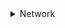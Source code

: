 <details>
  <summary>Network</summary>
  
- [OSI 7 계층](#OSI-7-계층)
- [TCP와 UDP](#TCP와-UDP)
  - [TCP/IP](#TCP/IP)

  
  
  
  
### OSI 7 계층
- 네트워크에서 통신이 일어나는 과정을 7단계로 나눈 것
- 국제표준화기구(ISO)에서 네트워크 간 호환을 위해 표준 네트워크 모델로 만든 것


OSI 7단계로 정의한 이유는 통신이 일어나는 과정을 단계별로 파악하기 위해서 + 통신 과정 중 특정한 곳에 이상이 생기면 다른 단계의 장비나 소프트웨어 등을 건드리지 않고 통신 장애를 일으킨 그 해당 단계에서 해결할 수 있기 때문임

![](https://velog.velcdn.com/images/posasac/post/68150101-52e4-4400-a5e5-a354472c6e2b/image.png)
![](https://velog.velcdn.com/images/posasac/post/fe9914d3-6098-4477-82e0-35ea10fab23c/image.png)

- OSI 7 계층은 물리, 데이터링크, 네트워크, 전송, 세션, 표현, 응용 계층으로 나뉨

- 전송 시 7계층(응용)에서 1계층(물리)으로까지 각각 층마다 인식할 수 있어야하는 헤더를 붙이고(캡슐화), 수신 시 1계층(물리)부터 7계층(응용)으로 헤더를 다 떼어냄(디캡슐화)
- 출발지에서 데이터가 전송될 때 헤더가 추가되는데 2계층(데이터링크)에서만 오류 제어를 위해 꼬리부분에 추가
- 1계층(물리)에서 1, 0의 전기적 신호가 되어 전송매체(동축 케이블, 광섬유 등)를 통해 전송됨
___
### 1계층 물리 계층(Physical Layer)
- 실제 장치를 연결하기 위한 **전기적** **물리적** 세부 사항을 정의한 계층

- 인터넷 케이블, 라우터, 스위치 등 전기적인 신호가 물리적 장치에 의해 왔다 갔다(통신)하는 계층 
- 이 계층은 단지 데이터를 **전달만** 할 뿐 송,수신하려는 데이터가 뭔지 어떤 에러가 있는지 전혀 신경쓰지 않고 단지 데이터를 전기적인 신호로 변환해 주고받을 수 있게 하는 기능만 할 뿐임(알고리즘, 오류제어 기능 X)
- 여기서 데이터는 0과 1의 비트열, 즉 ON, OFF의 전기적 신호 상태임

- 장비 : 케이블, 리피터, 허브
___

### 2계층 데이터 링크 계층(Data Link Layer)
- 장치 간 신호를 전달하는 물리 계층을 이용해 네트워크 상의 주변 장치들 간의 데이터를 전송하는 역할 

즉, 인접한 두 장치간 신뢰성 있는 정보 전송을 담당(Point-to-Point)함
- 물리 계층을 통해 송, 수신되는 정보의 오류와 흐름을 관리하여 안전한 정보의 전달이 가능하도록 도와주는 역할 

통신에서의 오류를 찾아주고 재전송 하는 기능을 가지고 있음
맥 주소(Mac Address)를 가지고 통신함
- 송, 수신을 주고받는 두 장치간 신뢰성 있는 전송을 보장하기 위한 계층임

주소 할당 : 물리 계층으로부터 받은 신호들이 네트워크 상의 장치에 올바르게 안착할 수 있게함
오류 감지 : 신호가 전달되는 동안 오류가 포함되는지 감지 오류가 있다면해당 데이터 폐기
- 단위 : 프레임(Frame)
- 장비 : 브리지, 스위치
___

### 3계층 네트워크 계층(Network Layer)
- 여러 노드를 거칠 때마다 경로를 찾아주는 역할을 함
- 중계 노드를 통해 전송하는 경우 어떻게 중계할 것인가 규정

라우팅 기능으로 최적의 경로 설정 
(라우팅 기능 : 데이터를 목적지까지 안전하고 빠르게 보냄)

- 다양한 길이의 데이터를 네트워크를 통해 전달하고, 그 과정에서 전송 계층이 요구하는 서비스 품질(Qos)을 제공하기 위한 기능적, 절차적 수단을 제공

경로를 선택하고 주소를 정하고 경로에 따라 패킷을 전달해 주는 것이 주 역할

컴퓨터에게 데이터를 전송할 주소를 가지고 있어서 통신이 가능(IP주소가 네트워크 계층의 헤더에 속함)

데이터를 연결하는 다른 네트워크를 통해 전달함해 인터넷이 가능하게 만드는 계층임

- 단위 : 패킷(Packet)
- 장비 : 라우터, L3 스위치

___
### 4계층 전송 계층(Transport Layer)
- 통신을 활성화하기 위한 계층

보통 TCP 프로토콜을 이용하며, 포트를 여어 응용프로그램들이 전송을 할 수 있게 함
만약, 데이터가 왔다면 4계층에서 해당 데이터를 하나로 통합해 5계층으로 전달

양 끝단의 사용자가 신뢰성 있는 데이터를 주고받게 하여 상위 계층이 데이터 전달의 유효성이나 효율성에는 신경쓰지 않게 해주는 계층
- **시퀀스 넘버기반**의 오류제어 방식 사용
- 종단 간(End-to-End) 통신을 다루는 최하위 계층으로 신뢰성 있고 효율적인 데이터 전송하며, 기능은 오류 검출 및 복구와 흐름제어, 중복 검사 등을 수행

- 데이터 전송을 위해 Port번호 사용(대표 프로토콜 TCP, UDP)
- 단위 : 세그먼트(Segment)
- 장비 : L4 스위치

___
### 5계층 세션 계층(Session Layer)
- 양 끝단의 응용 프로세스가 통신을 관리하는 방법을 제공하는 계층
- 통신 장치 간 상호작용 및 동기화 제공
- 연결 세션에서 데이터 교환과 에러 발생 시 복구 관리

이 계층의 프로토콜은 통신 연결이 손실되는 경우 연결 복구 시도가 가능하고 연결 시도 중 장시간 연결이 되지 않았다면 세션 계층의 프로토콜이 연결을 닫고 다시 연결을 시도함

- 전이중 통신, 반이중 통신 명령 중 하나를 제공하여 교환 메시지 스트림(Stream) 내에서 동기화 지점을 제동함
- 단위 : 데이터(Data) 또는 메세지(Message)

> 전이중 통신(Full Duplex)
: 두 대의 단말기가 데이터를 송, 수신하기 위해 각각 독립된 회선을 사용하는 통신 방식
: 전화망, 고속 데이터 통신 등
>
>반이중 통신(Half Duplex)
: 한쪽이 송신하는 동안 다른 쪽에서 수신하는 통신 방식으로, 전송 방향의 교체가 일어남
: 무전기 등 

___
### 6계층 표현 계층(Presentation Layer)
- 데이터를 어떻게 표현할지 정하는 역할
- 코드 간 번역을 담당
- 인코딩/디코딩, 압축/해제, 암호화/복호화 등의 역할을 수행
- 응용 프로그램이나 네트워크를 위해 데이터를 "표현"하는 것

ex) EDCDIC로 인코딩 된 문서를 ASCII로 바꿔주거나, 해당 데이터가 TEXT인지 그림인지, GIF인지 PNG인지 구분하는 것이 표현 계층의 역할

- 단위 : 데이터(Data)
___
### 7계층 응용 계층(Application Layer)
- 사용자와 가장 밀접한 계층으로 인터페이스 역할
- 응용 프로세스와 직접 관계하여 일반적인 응용 서비스를 수행

응용 계층은 최상위 계층으로 사용자에게 직접적으로 보이는 부분임
웹 상에서 웹 서버 및 웹 브라우저 상호 간 데이터 전송을 위한 프로토콜

- 단위 : 데이터(Data)
- 주요 프로토콜 : TELNET, FTP, SMTP, HTTP 등

___
### TCP와 UDP
  
![](https://velog.velcdn.com/images/posasac/post/3d7aea2b-d32c-47d0-af34-9cf682c191fb/image.png)

TCP와 UDP는 OSI 표준 모델과 TCP/IP 모델의 전송(Transport)계층에서 사용되는 프로토콜
>#### TCP/IP
- 데이터가 의도된 목적지에 닿을 수 있도록 보장하는 통신 규약
- 인터넷으로 디바이스를 연결하는 네트워크 프로토콜의 집합
- 인터넷의 기본 통신 언어
- TCP/IP를 사용하면 한 컴퓨터가 데이터 패킷을 컴파일하고 올바른 위치로 전송하여 인터넷을 통해 다른 컴퓨터와 통신할 수 있음


TCP와 UDP는 포트 번호를 이용해 주소를 지정하는 것과 데이터 오류 검사를 위한 체크섬이 존재한다는 두 가지의 공통점을 가지고 있지만,
**정확성**(TCP)을 추구할지 **신속성**(UDP)을 추구할지 구분하여 나뉨


데이터를 중요하게 생각 해 확실히 주고받고 싶을 때는 `TCP`를 사용
TCP는 통신할 컴퓨터끼리 "보냈다" "받았다"라고 서로 확인 메세지를 보내면서 데이터를 주고받아 통신의 신뢰성을 높임
~~~
웹이나 메일, 파일 공유처럼 데이터를 누락시키고 싶지 않을 때 TCP사용
~~~

반대로 신뢰성보다는 일단 빨리 보내버리고 싶을 때는 `UDP`를 사용
UDP는 데이터를 보내기만 하면 그걸로 끝이니 신뢰성은 없지만 확인 응답과 같은 절차를 생략할 수 있어 통신의 신속성은 높음

~~~
인터넷 전화나 실시간 영화 스트리밍처럼 특히 속도를 필요호하는 서비스들이 UDP사용
~~~

> TCP와 UDP는 "포트 번호"로 컴퓨터 안의 어떤 서비스(애플리케이션)에게 데이터를 전달하면 좋은지를 식별함
>포트 번호는 "0~65536"(16비트)까지의 숫자로 되어 있고, 범위에 따라 용도가 정해져 있음
>
>- 0 ~ 1023(잘 알려진 포트 : well-known port) 웹 서버나 메일 서버 등과 같은 일반적인 서버 소프트웨어가 클라이언트의 서비스 요청을 대기할 때 용
>- 1024 ~ 49151(등록된 포트 : registered port) 제조 업체의 독자적인 서버 소프트웨어가 클라이언트의 서비스 요청을 대기할 때 사용
>- 49152 ~ 65535(동적 포트 : dynamic port) 서버가 클라이언트를 식별하기 위해 사용

___
### TCP
- 인터넷 상에서 데이터를 메세지의 형태로 보내기 위해 IP와 함꼐 사용하는 프로토콜

**TCP에서 자꾸 강조되는 내용은 데이터를 정확하고 안정적으로 전달할 수 있다는 것**

>근데 대체 어떻게 통신하길래 신뢰성이 있다는 거임??

![](https://velog.velcdn.com/images/posasac/post/2c1eaf51-7582-476c-8e8c-8f8a0735097c/image.png)

클라이언트가 연결을 요청(SYN 데이터 전송)하고 서버가 연결을 수락하면 통신 선로가 고정되고 모든 데이터는 고정된 통신 선로를 통해서 순차적으로 전달
(데잍터를 정확하고 안정적으로 전달할 수 있음)


위 그림처럼 TCP프로토콜은 신뢰성 있는 데이터 전송을 위해 확인 작업을 하는데 패킷을 성공적으로 전송하면 ACK라는 신호를 날리고 만약 ACK신호가 제 시간에 도착하지 않으면 TimeOut을 발생시켜 손실이 발생한 패킷을 다시 전송함 

> 이렇게 TCP는 데이터를 송신할때마다 확인 응답을 주고받는 절차가 있어서 통신의 신뢰성이 올라감

#### TCP의 단점
- 데이터를 보내기 전 반드시 연결이 형성되어야함
- 1:1 통신만 가능
- 고정된 통신 선로가 최단선(네트워크 길이)이 아닐 경우 상대적으로 UDP보다 데이터 전송 속도가 느림

> 저는 TCP를 정확한데 유도리 없는 타입이라 정의하겠습니다.

#### TCP의 특징
- 데이터 전송 순서를 보장함(데이터 순서 유지를 위해 각 바이트마다 번호 부여)
- 데이터 흐름 제어(수신자 버퍼 오버플로우 방지) 및 혼잡 제어(패킷 수가 과도하게 증가하는 현상 방지)
- 3-way handshaking과정을 통해 연결을 설정하고 4-way handshaking을 통해 연결을 해제

~~~
3-way handshake는 다음 글에서 자세하게 정리할 예정임
~~~
### UDP
- 전송 계층의 "비연결 지향적" 프로토콜
![](https://velog.velcdn.com/images/posasac/post/f6e01937-18a3-47be-9814-bdf18247f5da/image.png)

비연결 지향적 : 데이터를 주고받을 때 연결 절차를 거치지 않고 발신(송신)자가 일방적으로 데이터를 보내는 방식

연결 과정이 없어 TCP보다는 전송이 빠르지만 데이터 전달의 신뢰성은 떨어짐
>UDP는 전송에 할당되는 논리적인 경로가 없음
각각 패킷은 다른 경로로 전송되고 각각 독립적인 관계를 지님
이렇게 데이터를 서로 다른 경로로 독립적으로 처리하는 프로토콜을 UDP라고함

- UDP는 발신자가 데이터 패킷을 순차적으로 보내도 이 패킷들이 서로 다른 통신 선로를 통해 전달 될 수 있음


그래서 먼저 보낸 패킷이 느린 선로를 통해 전송되면 나중에 보낸 패킷보다 늦게 도착할 수 있고 최악의 경우 잘못된 선로로 전송되어 유실될 수도 있음

TCP와는 다르게 중간에 패킷이 유실되거나 변조가 되어도 재전송 X
> UDP는 좀 무책임한 친구라고 정의하겠습니다^__^

좀 더 설명하면, UDP는 연결을 설정하고 해제하는 과정이 없음
서로 다른 경로로 독립적으로 처리함에도 패킷에 순서를 부여하여 재조립하거나 흐름 제어, 혼잡 제어를 하지않아 속도가 빠르고 네트워크 부하가 적다는 장점이 있지만 데이터 전송의 신뢰성이 낮음 (연속성이 중요한 실시간 스트리밍에 좋다)


#### UDP의 단점
- 데이터의 신뢰성이 없음
- 의미있는 서버를 구축하려면 일일이 

#### UDP의 특징
- 패킷 관리가 필요함
- 데이터 재전송과 데이터 순서 유지를 위한 작업이 없음(신뢰성 X)
- 비연결형 서비스로 연결 없이 통신이 가능
___
### TCP와 UDP의 비교
1. 공통점
>포트 번호를 이용하여 주소를 지정
데이터 오류 검사를 위한 체크섬 존재

2. 차이점

||TCP|UDP|
|------|---|---|
|연결방식|연결형|비연결형|
|패킷 교환 방식|가상 회선 방식|데이터그램 방식|
|전송 순서|보장|보장 X|
|수신 여부 확인|확인|확인	X|
|통신 방식|1:1|1:1/1:N/N:N 모두 가능|
|신뢰성|높음|낮음|
|속도|느림|빠름|

___
### TCP/IP
#### TCP 프로토콜
신뢰성 있고, 무결성을 보장하는 연결을 통해 데이터를 안전하게 전달해주는 전송 프로토콜
#### IP 프로토콜
패킷들을 가장 효율적인 방법으로 최종 목적지로 전송하기 위해 필요한 프로토콜
___
![](https://velog.velcdn.com/images/posasac/post/daadcace-ae6c-4a09-a914-89e423f0eba5/image.png)

#### TCP/IP의 4계층
>1계층 : 네트워크 인터페이스 계층(Network Interface)
>2계층 : 인터넷 계층(Internet)
>3계층 : 전송 계층(Transport)
>4계층 : 응용 계층(Application)
  
#### 송신 측
1. 전송 계층이 전송하려는 메시지를 여러개의 패킷으로 나눠 인터넷 계층으로 보낸다.(세그먼트 전송)

2. 인터넷 계층은 이 패킷(세그먼트)을 수신지 호스트까지 하나씩 전송한다.
3. IP프로토콜을 사용해 세그먼트에 IP헤더(수신지 호스트의 IP주소가 담겨있음)를 부착하여 패킷을 전송한다.
4. 중간 노드인 라우터가 IP주소를 기반으로 한 라우팅을 통해 수신지 호스트까지 전송한다.

#### 수신 측
1. 인터넷 계층에서 패킷 헤더의 IP를 읽고 자기에게 온 패킷이 맞으면 전송 계층으로 넘긴다.
2. 전송 계층에서는 세그먼트 헤더 정보를 읽고 수신한 패킷들을 재결합하여 메시지를 만들고, 메시지를 보낼 애플리케이션을 확인하여 전송한다.

TCP프로토콜이 모든 패킷들의 오류 여부를 확인하고 송신 호스트가 보낸 패킷을 순서대로 재결합할 수 있도록 전송 과정을 제어한다.
즉, 전송 계층은 패킷을 재결합한 메시지가 수신 호스트로 올바르게 전송될 수 있도록 보장하는 역할을한다.

정리하자면, 인터넷 계층은 IP주소로 수신지 호스트까지 패킷을 전송하는 역할만 하고, 모든 패킷이 재결합할 수 있도록 오류나 중복을 확인하는 것은 전송 계층이 한다.

>인터넷 계층은 IP프로토콜을 사용하여 각 패킷의 전송을 책임지고
전송 계층은 TCP프로토콜을  사용하여 전체 메시지의 전달을 책임진다.

___
</details>
